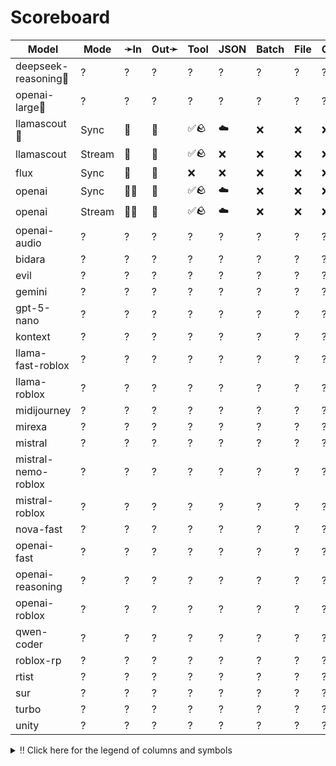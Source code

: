 # Scoreboard

| Model               | Mode   | ➛In   | Out➛   | Tool | JSON | Batch | File | Cite | Text | Probs | Limits | Usage | Finish |
| ------------------- | ------ | ----- | ------ | ---- | ---- | ----- | ---- | ---- | ---- | ----- | ------ | ----- | ------ |
| deepseek-reasoning🥇 | ?      | ?     | ?      | ?    | ?    | ?     | ?    | ?    | ?    | ?     | ?      | ?     | ?      |
| openai-large🥈       | ?      | ?     | ?      | ?    | ?    | ?     | ?    | ?    | ?    | ?     | ?      | ?     | ?      |
| llamascout🥉         | Sync   | 💬    | 💬     | ✅🪨 | ☁️   | ❌    | ❌   | ❌   | 🌱   | ❌    | ❌     | ✅    | ✅     |
| llamascout          | Stream | 💬    | 💬     | ✅🪨 | ❌   | ❌    | ❌   | ❌   | 🌱   | ❌    | ❌     | ✅    | ✅     |
| flux                | Sync   | 💬    | 📸     | ❌   | ❌   | ❌    | ❌   | ❌   | 🌱   | ❌    | ❌     | ❌    | ❌     |
| openai              | Sync   | 💬📸  | 💬     | ✅🪨 | ☁️   | ❌    | ❌   | ❌   | 🌱   | ❌    | ❌     | ✅    | ✅     |
| openai              | Stream | 💬📸  | 💬     | ✅🪨 | ☁️   | ❌    | ❌   | ❌   | 🌱   | ❌    | ❌     | ❌    | ✅     |
| openai-audio        | ?      | ?     | ?      | ?    | ?    | ?     | ?    | ?    | ?    | ?     | ?      | ?     | ?      |
| bidara              | ?      | ?     | ?      | ?    | ?    | ?     | ?    | ?    | ?    | ?     | ?      | ?     | ?      |
| evil                | ?      | ?     | ?      | ?    | ?    | ?     | ?    | ?    | ?    | ?     | ?      | ?     | ?      |
| gemini              | ?      | ?     | ?      | ?    | ?    | ?     | ?    | ?    | ?    | ?     | ?      | ?     | ?      |
| gpt-5-nano          | ?      | ?     | ?      | ?    | ?    | ?     | ?    | ?    | ?    | ?     | ?      | ?     | ?      |
| kontext             | ?      | ?     | ?      | ?    | ?    | ?     | ?    | ?    | ?    | ?     | ?      | ?     | ?      |
| llama-fast-roblox   | ?      | ?     | ?      | ?    | ?    | ?     | ?    | ?    | ?    | ?     | ?      | ?     | ?      |
| llama-roblox        | ?      | ?     | ?      | ?    | ?    | ?     | ?    | ?    | ?    | ?     | ?      | ?     | ?      |
| midijourney         | ?      | ?     | ?      | ?    | ?    | ?     | ?    | ?    | ?    | ?     | ?      | ?     | ?      |
| mirexa              | ?      | ?     | ?      | ?    | ?    | ?     | ?    | ?    | ?    | ?     | ?      | ?     | ?      |
| mistral             | ?      | ?     | ?      | ?    | ?    | ?     | ?    | ?    | ?    | ?     | ?      | ?     | ?      |
| mistral-nemo-roblox | ?      | ?     | ?      | ?    | ?    | ?     | ?    | ?    | ?    | ?     | ?      | ?     | ?      |
| mistral-roblox      | ?      | ?     | ?      | ?    | ?    | ?     | ?    | ?    | ?    | ?     | ?      | ?     | ?      |
| nova-fast           | ?      | ?     | ?      | ?    | ?    | ?     | ?    | ?    | ?    | ?     | ?      | ?     | ?      |
| openai-fast         | ?      | ?     | ?      | ?    | ?    | ?     | ?    | ?    | ?    | ?     | ?      | ?     | ?      |
| openai-reasoning    | ?      | ?     | ?      | ?    | ?    | ?     | ?    | ?    | ?    | ?     | ?      | ?     | ?      |
| openai-roblox       | ?      | ?     | ?      | ?    | ?    | ?     | ?    | ?    | ?    | ?     | ?      | ?     | ?      |
| qwen-coder          | ?      | ?     | ?      | ?    | ?    | ?     | ?    | ?    | ?    | ?     | ?      | ?     | ?      |
| roblox-rp           | ?      | ?     | ?      | ?    | ?    | ?     | ?    | ?    | ?    | ?     | ?      | ?     | ?      |
| rtist               | ?      | ?     | ?      | ?    | ?    | ?     | ?    | ?    | ?    | ?     | ?      | ?     | ?      |
| sur                 | ?      | ?     | ?      | ?    | ?    | ?     | ?    | ?    | ?    | ?     | ?      | ?     | ?      |
| turbo               | ?      | ?     | ?      | ?    | ?    | ?     | ?    | ?    | ?    | ?     | ?      | ?     | ?      |
| unity               | ?      | ?     | ?      | ?    | ?    | ?     | ?    | ?    | ?    | ?     | ?      | ?     | ?      |
<details>
<summary>‼️ Click here for the legend of columns and symbols</summary>

- 🏠: Runs locally.
- Sync:   Runs synchronously, the reply is only returned once completely generated
- Stream: Streams the reply as it is generated. Occasionally less features are supported in this mode
- 🧠: Has chain-of-thought thinking process
    - Both redacted (Anthropic, Gemini, OpenAI) and explicit (Deepseek R1, Qwen3, etc)
    - Many models can be used in both mode. In this case they will have two rows, one with thinking and one
      without. It is frequent that certain functionalities are limited in thinking mode, like tool calling.
- ✅: Implemented and works great
- ❌: Not supported by genai. The provider may support it, but genai does not (yet). Please send a PR to add
  it!
- 💬: Text
- 📄: PDF: process a PDF as input, possibly with OCR
- 📸: Image: process an image as input; most providers support PNG, JPG, WEBP and non-animated GIF, or generate images
- 🎤: Audio: process an audio file (e.g. MP3, WAV, Flac, Opus) as input, or generate audio
- 🎥: Video: process a video (e.g. MP4) as input, or generate a video (e.g. Veo 3)
- 💨: Feature is flaky (Tool calling) or inconsistent (Usage is not always reported)
- 🌐: Country where the company is located
- Tool: Tool calling, using [genai.ToolDef](https://pkg.go.dev/github.com/maruel/genai#ToolDef); best is ✅🪨
		- 🪨: Tool calling can be forced; aka you can force the model to call a tool. This is great.
- JSON: ability to output JSON in free form, or with a forced schema specified as a Go struct
    - ✅: Supports both free form and with a schema
    - ☁️ :Supports only free form
		- 📐: Supports only a schema
- Batch: Process asynchronously batches during off peak hours at a discounts
- Text: Text features
    - '🌱': Seed option for deterministic output
    - '📏': MaxTokens option to cap the amount of returned tokens
    - '🛑': Stop sequence to stop generation when a token is generated
- File: Upload and store large files via a separate API
- Cite: Citation generation from a provided document, specially useful for RAG
- Probs: Return logprobs to analyse each token probabilities
- Limits: Returns the rate limits, including the remaining quota
</details>

